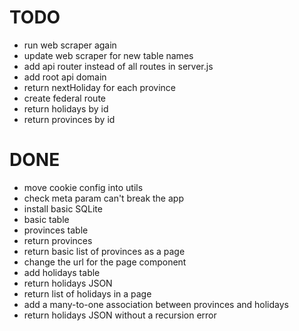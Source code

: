 # TODO

- run web scraper again
- update web scraper for new table names
- add api router instead of all routes in server.js
- add root api domain
- return nextHoliday for each province
- create federal route
- return holidays by id
- return provinces by id

# DONE

- move cookie config into utils
- check meta param can't break the app
- install basic SQLite
- basic table
- provinces table
- return provinces
- return basic list of provinces as a page
- change the url for the page component
- add holidays table
- return holidays JSON
- return list of holidays in a page
- add a many-to-one association between provinces and holidays
- return holidays JSON without a recursion error
